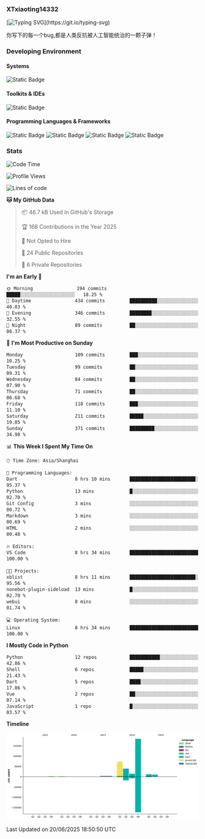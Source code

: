 ### XTxiaoting14332

[![Typing SVG](https://readme-typing-svg.herokuapp.com?font=JetBrians+Mono&pause=1000&random=false&width=435&lines=Hello+World!)](https://git.io/typing-svg)

你写下的每一个bug,都是人类反抗被人工智能统治的一颗子弹！

### Developing Environment

#### Systems

![Static Badge](https://img.shields.io/badge/Ubuntu-%20?style=flat-square&logo=ubuntu&logoColor=white&color=E34F26)

#### Toolkits & IDEs

![Static Badge](https://img.shields.io/badge/Visual%20Studio%20Code-%20?style=flat-square&logo=visualstudiocode&logoColor=white&color=blue)

#### Programming Languages & Frameworks

![Static Badge](https://img.shields.io/badge/Dart-%20?style=flat-square&logo=dart&logoColor=white&color=0175C2)
![Static Badge](https://img.shields.io/badge/Flutter-%20?style=flat-square&logo=flutter&logoColor=white&color=02569B)
![Static Badge](https://img.shields.io/badge/Python-%20?style=flat-square&logo=python&logoColor=white&color=E7A781)
![Static Badge](https://img.shields.io/badge/Bash%20Shell-%20?style=flat-square&logo=shell&logoColor=white&color=49D868)

### Stats

<!--START_SECTION:waka-->
![Code Time](http://img.shields.io/badge/Code%20Time-358%20hrs-blue)

![Profile Views](http://img.shields.io/badge/Profile%20Views-2-blue)

![Lines of code](https://img.shields.io/badge/From%20Hello%20World%20I%27ve%20Written-339.0%20thousand%20lines%20of%20code-blue)

**🐱 My GitHub Data** 

> 📦 46.7 kB Used in GitHub's Storage 
 > 
> 🏆 168 Contributions in the Year 2025
 > 
> 🚫 Not Opted to Hire
 > 
> 📜 24 Public Repositories 
 > 
> 🔑 6 Private Repositories 
 > 
**I'm an Early 🐤** 

```text
🌞 Morning                194 commits         █████░░░░░░░░░░░░░░░░░░░░   18.25 % 
🌆 Daytime                434 commits         ██████████░░░░░░░░░░░░░░░   40.83 % 
🌃 Evening                346 commits         ████████░░░░░░░░░░░░░░░░░   32.55 % 
🌙 Night                  89 commits          ██░░░░░░░░░░░░░░░░░░░░░░░   08.37 % 
```
📅 **I'm Most Productive on Sunday** 

```text
Monday                   109 commits         ███░░░░░░░░░░░░░░░░░░░░░░   10.25 % 
Tuesday                  99 commits          ██░░░░░░░░░░░░░░░░░░░░░░░   09.31 % 
Wednesday                84 commits          ██░░░░░░░░░░░░░░░░░░░░░░░   07.90 % 
Thursday                 71 commits          ██░░░░░░░░░░░░░░░░░░░░░░░   06.68 % 
Friday                   118 commits         ███░░░░░░░░░░░░░░░░░░░░░░   11.10 % 
Saturday                 211 commits         █████░░░░░░░░░░░░░░░░░░░░   19.85 % 
Sunday                   371 commits         █████████░░░░░░░░░░░░░░░░   34.90 % 
```


📊 **This Week I Spent My Time On** 

```text
🕑︎ Time Zone: Asia/Shanghai

💬 Programming Languages: 
Dart                     8 hrs 10 mins       ████████████████████████░   95.37 % 
Python                   13 mins             █░░░░░░░░░░░░░░░░░░░░░░░░   02.70 % 
Git Config               3 mins              ░░░░░░░░░░░░░░░░░░░░░░░░░   00.72 % 
Markdown                 3 mins              ░░░░░░░░░░░░░░░░░░░░░░░░░   00.69 % 
HTML                     2 mins              ░░░░░░░░░░░░░░░░░░░░░░░░░   00.48 % 

🔥 Editors: 
VS Code                  8 hrs 34 mins       █████████████████████████   100.00 % 

🐱‍💻 Projects: 
xblist                   8 hrs 11 mins       ████████████████████████░   95.56 % 
nonebot-plugin-sideload  13 mins             █░░░░░░░░░░░░░░░░░░░░░░░░   02.70 % 
webui                    8 mins              ░░░░░░░░░░░░░░░░░░░░░░░░░   01.74 % 

💻 Operating System: 
Linux                    8 hrs 34 mins       █████████████████████████   100.00 % 
```

**I Mostly Code in Python** 

```text
Python                   12 repos            ███████████░░░░░░░░░░░░░░   42.86 % 
Shell                    6 repos             █████░░░░░░░░░░░░░░░░░░░░   21.43 % 
Dart                     5 repos             ████░░░░░░░░░░░░░░░░░░░░░   17.86 % 
Vue                      2 repos             ██░░░░░░░░░░░░░░░░░░░░░░░   07.14 % 
JavaScript               1 repo              █░░░░░░░░░░░░░░░░░░░░░░░░   03.57 % 
```



**Timeline**

![Lines of Code chart](https://raw.githubusercontent.com/XTxiaoting14332/XTxiaoting14332/main/assets/bar_graph.png)


 Last Updated on 20/06/2025 18:50:50 UTC
<!--END_SECTION:waka-->